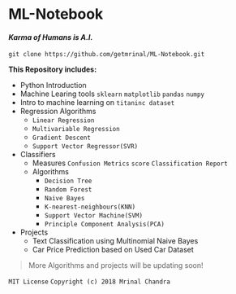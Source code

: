 # ML-Notebook
#### **_Karma of Humans is A.I._**




``` git clone https://github.com/getmrinal/ML-Notebook.git ```

 **This Repository includes:**
 * Python Introduction
 * Machine Learing tools  ```sklearn``` ```matplotlib``` ```pandas``` ```numpy```
 * Intro to machine learning on ```titaninc dataset```
 * Regression Algorithms
 	*  ```Linear Regression ```
	* ```Multivariable Regression```
	* ```Gradient Descent```
	* ```Support Vector Regressor(SVR)```
 * Classifiers
	* Measures ```Confusion Metrics``` ```score``` ```Classification Report```
	* Algorithms
		* ```Decision Tree```
		* ```Random Forest ```
		* ```Naive Bayes```
		* ```K-nearest-neighbours(KNN)```
		* ```Support Vector Machine(SVM)```
		* ```Principle Component Analysis(PCA)```
* Projects
	* Text Classification using Multinomial Naive Bayes
	* Car Price Prediction based on Used Car Dataset
	
>More Algorithms and projects will be updating soon!


``` MIT License ```
```Copyright (c) 2018 Mrinal Chandra```
